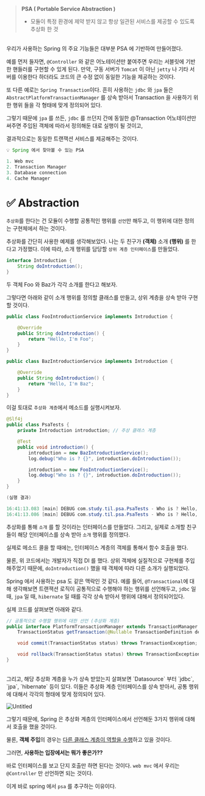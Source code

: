 > **PSA ( Portable Service Abstraction )**
> 
> - 모듈이 특정 환경에 제약 받지 않고 항상 일관된 서비스를 제공할 수 있도록 추상화 한 것

</br>
우리가 사용하는 Spring 의 주요 기능들은 대부분 PSA 에 기반하여 만들어졌다.

예를 먼저 들자면, `@Controller` 와 같은 어노테이션만 붙여주면 우리는 서블릿에 기반한 핸들러를 구현할 수 있게 된다. 
만약, 구동 서버가 `Tomcat` 이 아닌 `jetty` 나 기타 서버를 이용한다 하더라도 코드의 큰 수정 없이 동일한 기능을 제공하는 것이다.

또 다른 예로는 `Spring Transaction`이다. 흔히 사용하는 `jdbc` 와 `jpa` 들은 `AbstractPlatformTransactionManager` 를 상속 받아서 Transaction 을 사용하기 위한 행위 들을 각 형태에 맞게 정의되어 있다.

그렇기 때문에 `jpa` 를 쓰든, `jdbc` 를 쓰던지 간에 동일한 @Transaction 어노테이션만 써주면 주입된 객체에 따라서 정의해둔 대로 실행이 될 것이고,

결과적으로는 동일한 트랜잭션 서비스를 제공해주는 것이다.

```java
💡 Spring 에서 찾아볼 수 있는 PSA

1. Web mvc
2. Transaction Manager
3. Database connection
4. Cache Manager
```

# ✅ Abstraction

`추상화`를 한다는 건 모듈이 수행할 공통적인 행위를 `선언`만 해두고, 이 행위에 대한 정의는 구현체에서 하는 것이다.

추상화를 간단히 사용한 예제를 생각해보았다. 나는 두 친구가 **(객체)** 소개 **(행위)** 를 한다고 가정했다. 이에 따라, 소개 행위를 담당할 `상위 계층 인터페이스`를 만들었다.

```java
interface Introduction {
    String doIntroduction();
}
```

두 객체 Foo 와 Baz가 각각 소개를 한다고 해보자.

그렇다면 아래와 같이 소개 행위를 정의할 클래스를 만들고, 상위 계층을 상속 받아 구현할 것이다.

```java
public class FooIntroductionService implements Introduction {

    @Override
    public String doIntroduction() {
        return "Hello, I'm Foo";
    }
}

public class BazIntroductionService implements Introduction {

    @Override
    public String doIntroduction() {
        return "Hello, I'm Baz";
    }
}
```

이걸 토대로 `추상화 계층`에서 메소드를 실행시켜보자.

```java
@Slf4j
public class PsaTests {
    private Introduction introduction; // 추상 클래스 계층

    @Test
    public void introduction() {
        introduction = new BazIntroductionService();
        log.debug("Who is ? {}", introduction.doIntroduction());

        introduction = new FooIntroductionService();
        log.debug("Who is ? {}", introduction.doIntroduction());
    }
}

(실행 결과)

16:41:13.083 [main] DEBUG com.study.til.psa.PsaTests - Who is ? Hello, I'm Baz
16:41:13.086 [main] DEBUG com.study.til.psa.PsaTests - Who is ? Hello, I'm Foo
```

추상화를 통해 `소개` 를 할 것이라는 인터페이스를 만들었다. 그리고, 실제로 소개할 친구들이 해당 인터페이스를 상속 받아 `소개` 행위를 정의했다.

실제로 메소드 콜을 할 때에는, 인터페이스 계층의 객체를 통해서 함수 호출을 했다.

물론, 위 코드에서는 개발자가 직접 DI 를 했다. 상위 객체에 실질적으로 구현체를 주입해주었기 때문에, `doIntroduction()` 했을 때 객체에 따라 다른 소개가 실행되었다.

Spring 에서 사용하는 psa 도 같은 맥락인 것 같다. 예를 들어, `@Transactional`에 대해 생각해보면 트랜잭션 로직이 공통적으로 수행해야 하는 행위를 선언해두고, `jdbc` 일 때, `jpa` 일 때, `hibernate` 일 때를 각각 상속 받아서 행위에 대해서 정의되어있다.

실제 코드를 살펴보면 아래와 같다.

```java
// 공통적으로 수행할 행위에 대한 선언 (추상화 계층)
public interface PlatformTransactionManager extends TransactionManager {
    TransactionStatus getTransaction(@Nullable TransactionDefinition definition) throws TransactionException;

    void commit(TransactionStatus status) throws TransactionException;

    void rollback(TransactionStatus status) throws TransactionException;
}
```

<br>
그리고, 해당 추상화 계층을 누가 상속 받았는지 살펴보면 `Datasource` 부터 `jdbc`, `jpa`, `hibernate` 등이 있다. 이들은 추상화 계층 인터페이스를 상속 받아서, 공통 행위에 대해서 각각의 형태에 맞게 정의되어 있다.

![Untitled](https://s3.us-west-2.amazonaws.com/secure.notion-static.com/159f8e10-85a7-4655-aedc-670a6dde257c/Untitled.png?X-Amz-Algorithm=AWS4-HMAC-SHA256&X-Amz-Content-Sha256=UNSIGNED-PAYLOAD&X-Amz-Credential=AKIAT73L2G45EIPT3X45%2F20220225%2Fus-west-2%2Fs3%2Faws4_request&X-Amz-Date=20220225T075400Z&X-Amz-Expires=86400&X-Amz-Signature=2e6e78b91f07434d65ca523ab0c7a8d70f5e7e3022cd484fb445a74c1796a0cb&X-Amz-SignedHeaders=host&response-content-disposition=filename%20%3D%22Untitled.png%22&x-id=GetObject)

그렇기 때문에, Spring 은 추상화 계층의 인터페이스에서 선언해둔 3가지 행위에 대해서 호출을 했을 것이다.

물론, **객체 주입**의 경우는 <u>다른 클래스 계층이 역할을 수행</u>하고 있을 것이다.

그러면, **사용하는 입장에서는 뭐가 좋은가??** 

바로 인터페이스를 보고 단지 호출만 하면 된다는 것이다. `web mvc` 에서 우리는 `@Controller` 만 선언하면 되는 것이다.

이게 바로 spring 에서 `psa` 를 추구하는 이유이다.
